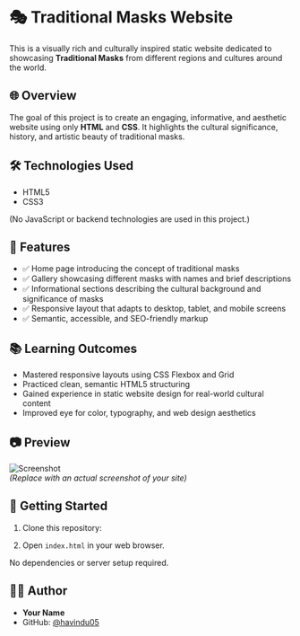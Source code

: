 # 🎭 Traditional Masks Website

This is a visually rich and culturally inspired static website dedicated to showcasing **Traditional Masks** from different regions and cultures around the world.

## 🌐 Overview

The goal of this project is to create an engaging, informative, and aesthetic website using only **HTML** and **CSS**. It highlights the cultural significance, history, and artistic beauty of traditional masks.

## 🛠️ Technologies Used

- HTML5  
- CSS3  

(No JavaScript or backend technologies are used in this project.)

## 📄 Features

- ✅ Home page introducing the concept of traditional masks  
- ✅ Gallery showcasing different masks with names and brief descriptions  
- ✅ Informational sections describing the cultural background and significance of masks  
- ✅ Responsive layout that adapts to desktop, tablet, and mobile screens  
- ✅ Semantic, accessible, and SEO-friendly markup  

## 📚 Learning Outcomes

- Mastered responsive layouts using CSS Flexbox and Grid  
- Practiced clean, semantic HTML5 structuring  
- Gained experience in static website design for real-world cultural content  
- Improved eye for color, typography, and web design aesthetics  

## 📷 Preview

![Screenshot](preview.png)  
*(Replace with an actual screenshot of your site)*

## 🚀 Getting Started

1. Clone this repository:  

2. Open `index.html` in your web browser.

No dependencies or server setup required.

## 🧑‍🎨 Author

- **Your Name**  
- GitHub: [@havindu05]([https://github.com/havindu05])


